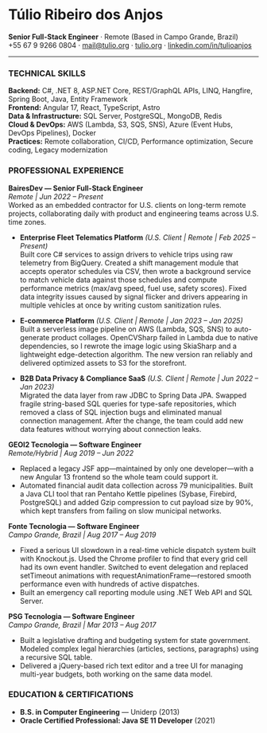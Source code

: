 # Túlio Ribeiro dos Anjos  
**Senior Full-Stack Engineer** · Remote (Based in Campo Grande, Brazil)  
+55 67 9 9266 0804 · [mail@tulio.org](mailto:mail@tulio.org) · [tulio.org](https://tulio.org) · [linkedin.com/in/tulioanjos](https://linkedin.com/in/tulioanjos)

---

### TECHNICAL SKILLS  
**Backend:** C#, .NET 8, ASP.NET Core, REST/GraphQL APIs, LINQ, Hangfire, Spring Boot, Java, Entity Framework  
**Frontend:** Angular 17, React, TypeScript, Astro  
**Data & Infrastructure:** SQL Server, PostgreSQL, MongoDB, Redis  
**Cloud & DevOps:** AWS (Lambda, S3, SQS, SNS), Azure (Event Hubs, DevOps Pipelines), Docker  
**Practices:** Remote collaboration, CI/CD, Performance optimization, Secure coding, Legacy modernization

### PROFESSIONAL EXPERIENCE

**BairesDev — Senior Full-Stack Engineer**  
*Remote | Jun 2022 – Present*  
Worked as an embedded contractor for U.S. clients on long-term remote projects, collaborating daily with product and engineering teams across U.S. time zones.

- **Enterprise Fleet Telematics Platform** *(U.S. Client | Remote | Feb 2025 – Present)*  
  Built core C# services to assign drivers to vehicle trips using raw telemetry from BigQuery. Created a shift management module that accepts operator schedules via CSV, then wrote a background service to match vehicle data against those schedules and compute performance metrics (max/avg speed, fuel use, safety scores). Fixed data integrity issues caused by signal flicker and drivers appearing in multiple vehicles at once by writing custom sanitization rules.

- **E-commerce Platform** *(U.S. Client | Remote | Jan 2023 – Jan 2025)*  
  Built a serverless image pipeline on AWS (Lambda, SQS, SNS) to auto-generate product collages. OpenCVSharp failed in Lambda due to native dependencies, so I rewrote the image logic using SkiaSharp and a lightweight edge-detection algorithm. The new version ran reliably and delivered optimized assets to S3 for the storefront.

- **B2B Data Privacy & Compliance SaaS** *(U.S. Client | Remote | Jun 2022 – Jan 2023)*  
  Migrated the data layer from raw JDBC to Spring Data JPA. Swapped fragile string-based SQL queries for type-safe repositories, which removed a class of SQL injection bugs and eliminated manual connection management. After the change, the team could add new data features without worrying about connection leaks.

**GEOI2 Tecnologia — Software Engineer**  
*Remote/Hybrid | Aug 2019 – Jun 2022*  
- Replaced a legacy JSF app—maintained by only one developer—with a new Angular 13 frontend so the whole team could support it.  
- Automated financial audit data collection across 79 municipalities. Built a Java CLI tool that ran Pentaho Kettle pipelines (Sybase, Firebird, PostgreSQL) and added Gzip compression to cut payload size by 90%, which kept transfers from failing on slow municipal networks.

**Fonte Tecnologia — Software Engineer**  
*Campo Grande, Brazil | Aug 2017 – Aug 2019*  
- Fixed a serious UI slowdown in a real-time vehicle dispatch system built with Knockout.js. Used the Chrome profiler to find that every grid cell had its own event handler. Switched to event delegation and replaced setTimeout animations with requestAnimationFrame—restored smooth performance even with hundreds of active dispatches.  
- Built an emergency call reporting module using .NET Web API and SQL Server.

**PSG Tecnologia — Software Engineer**  
*Campo Grande, Brazil | Mar 2013 – Aug 2017*  
- Built a legislative drafting and budgeting system for state government. Modeled complex legal hierarchies (articles, sections, paragraphs) using a recursive SQL table.  
- Delivered a jQuery-based rich text editor and a tree UI for managing multi-year budgets, both working on the same data model.

### EDUCATION & CERTIFICATIONS  
- **B.S. in Computer Engineering** — Uniderp (2013)  
- **Oracle Certified Professional: Java SE 11 Developer** (2021)
